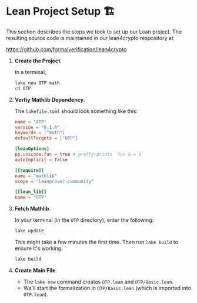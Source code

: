 # Lean Project Setup 🏗️️

This section describes the steps we took to set up our Lean project.  The resulting
source code is maintained in our lean4crypto respository at

<https://github.com/formalverification/lean4crypto>

1.  **Create the Project**.

    In a terminal,
    ```bash
    lake new OTP math
    cd OTP
    ```

2.  **Verfiy Mathlib Dependency**.

    The `lakefile.toml` should look something like this:

    ```toml
    name = "OTP"
    version = "0.1.0"
    keywords = ["math"]
    defaultTargets = ["OTP"]

    [leanOptions]
    pp.unicode.fun = true # pretty-prints `fun a ↦ b`
    autoImplicit = false

    [[require]]
    name = "mathlib"
    scope = "leanprover-community"

    [[lean_lib]]
    name = "OTP"
    ```

3.  **Fetch Mathlib**.

    In your terminal (in the `OTP` directory), enter the following:
    ```bash
    lake update
    ```
    This might take a few minutes the first time. Then run `lake build` to ensure it's working.
    ```bash
    lake build
    ```

4.  **Create Main File**.

    * The `lake new` command creates `OTP.lean` and `OTP/Basic.lean`.
    * We'll start the formalization in `OTP/Basic.lean` (which is imported into `OTP.lean`).





